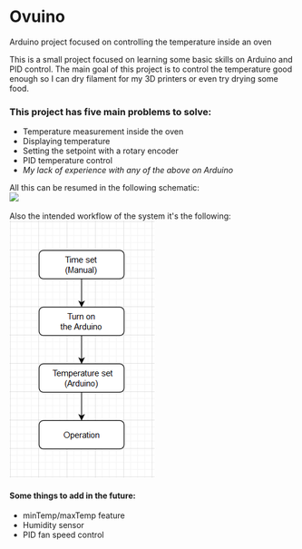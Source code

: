 # Ovuino
Arduino project focused on controlling the temperature inside an oven

This is a small project focused on learning some basic skills on Arduino and PID control. The main goal of this project is to control the temperature good enough so I can dry filament for my 3D printers or even try drying some food.  

### This project has five main problems to solve:
 * Temperature measurement inside the oven
 * Displaying temperature
 * Setting the setpoint with a rotary encoder
 * PID temperature control
 * _My lack of experience with any of the above on Arduino_
 
 All this can be resumed in the following schematic:  
 ![](./To_do_workflow.png)

Also the intended workflow of the system it's the following:  
![](./workflow.png)

#### Some things to add in the future:
 * minTemp/maxTemp feature
 * Humidity sensor
 * PID fan speed control
